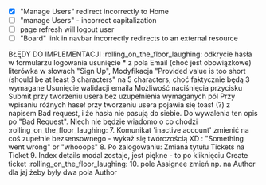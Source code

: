 - [x] "Manage Users" redirect incorrectly to Home
- [ ] "manage Users" - incorrect capitalization
- [ ] page refresh will logout user
- [ ] "Board" link in navbar incorrectly redirects to an external resource

BŁĘDY DO IMPLEMENTACJI :rolling_on_the_floor_laughing:
odkrycie hasła w formularzu logowania
usunięcie * z pola Email (choć jest obowiązkowe)
literówka w słowach "Sign Up",
Modyfikacja "Provided value is too short (should be at least 3 characters" na 5 characters, choć faktycznie będą 3 wymagane
Usunięcie walidacji emaila
Możliwość naciśnięcia przycisku Submit przy tworzeniu usera bez uzupełnienia wymaganych pól
Przy wpisaniu różnych haseł przy tworzeniu usera pojawia się toast (?) z napisem Bad request, i że hasła nie pasują do siebie. Do wywalenia ten opis po "Bad Request". Niech nie będzie wiadomo o co chodzi :rolling_on_the_floor_laughing:
7. Komunikat 'inactive account' zmienić na coś zupełnie bezsensownego - wykaż się twórczością XD : "Something went wrong" or "whooops"
8. Po zalogowaniu: Zmiana tytułu Tickets na Ticket
9. Index details modal zostaje, jest piękne - to po kliknięciu Create ticket :rolling_on_the_floor_laughing:
10. pole Assignee zmień np. na Author dla jaj żeby były dwa pola Author
